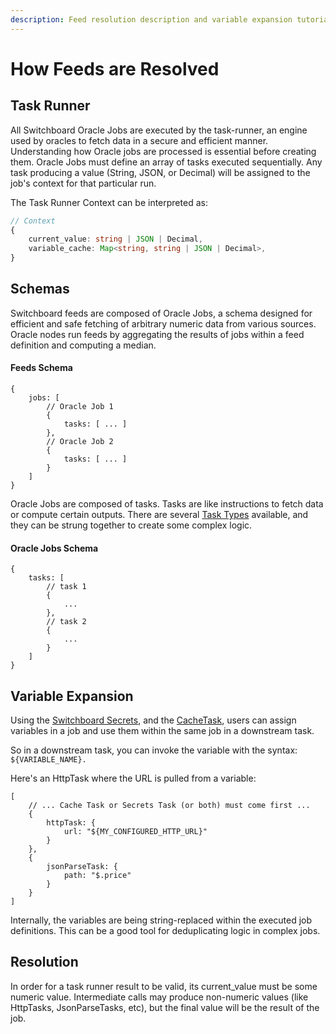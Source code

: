 ```yaml
---
description: Feed resolution description and variable expansion tutorial.
---
```


# How Feeds are Resolved

## Task Runner

All Switchboard Oracle Jobs are executed by the task-runner, an engine used by oracles to fetch data in a secure and efficient manner. Understanding how Oracle jobs are processed is essential before creating them. Oracle Jobs must define an array of tasks executed sequentially. Any task producing a value (String, JSON, or Decimal) will be assigned to the job's context for that particular run.

The Task Runner Context can be interpreted as:

```typescript
// Context 
{
    current_value: string | JSON | Decimal,
    variable_cache: Map<string, string | JSON | Decimal>,
}
```

## Schemas&#x20;

Switchboard feeds are composed of Oracle Jobs, a schema designed for efficient and safe fetching of arbitrary numeric data from various sources. Oracle nodes run feeds by aggregating the results of jobs within a feed definition and computing a median.&#x20;

#### **Feeds Schema**

```
{
    jobs: [
        // Oracle Job 1
        {
            tasks: [ ... ]
        },
        // Oracle Job 2
        {
            tasks: [ ... ]
        }
    ]
}
```

Oracle Jobs are composed of tasks. Tasks are like instructions to fetch data or compute certain outputs. There are several [Task Types](https://protos.docs.switchboard.xyz/protos/Task) available, and they can be strung together to create some complex logic. &#x20;

#### Oracle Jobs Schema

```
{
    tasks: [
        // task 1
        {
            ...
        },
        // task 2
        {
            ...
        }
    ]
}
```

## Variable Expansion

Using the [Switchboard Secrets](../../secrets/), and the [CacheTask](variables-with-cachetask.md), users can assign variables in a job and use them within the same job in a downstream task.&#x20;

So in a downstream task, you can invoke the variable with the syntax: `${VARIABLE_NAME}.`

Here's an HttpTask where the URL is pulled from a variable:

```
[
    // ... Cache Task or Secrets Task (or both) must come first ...
    {
        httpTask: {
            url: "${MY_CONFIGURED_HTTP_URL}"
        }
    },
    {
        jsonParseTask: {
            path: "$.price"
        }
    }
]
```

Internally, the variables are being string-replaced within the executed job definitions. This can be a good tool for deduplicating logic in complex jobs.&#x20;

## Resolution

In order for a task runner result to be valid, its current\_value must be some numeric value. Intermediate calls may produce non-numeric values (like HttpTasks, JsonParseTasks, etc), but the final value will be the result of the job.&#x20;
